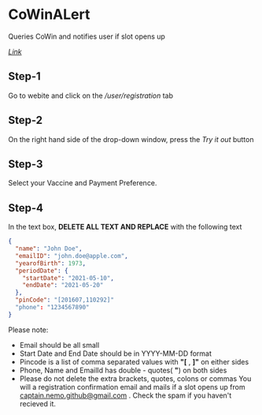 # CoWinALert

Queries CoWin and notifies user if slot opens up

*[Link](https://vaccine-track.azurewebsites.net/api/swagger/ui?code=GQG%2FXjfaKcgXIYM5qvw5ryOTIABv%2F51gqNZWZiOzPQTybYI5HFCWdQ%3D%3D)*

## Step-1

Go to webite and click on the _/user/registration_ tab

## Step-2

On the right hand side of the drop-down window, press the _Try it out_ button

## Step-3

Select your Vaccine and Payment Preference.

## Step-4

In the text box, **DELETE ALL TEXT AND REPLACE** with the following text

```JSON
{
  "name": "John Doe",
  "emailID": "john.doe@apple.com",
  "yearofBirth": 1973,
  "periodDate": {
    "startDate": "2021-05-10",
    "endDate": "2021-05-20"
  },
  "pinCode": "[201607,110292]"
  "phone": "1234567890"
}
```

Please note:

- Email should be all small
- Start Date and End Date should be in YYYY-MM-DD format
- Pincode is a list of comma separated values with **"[** , **]"** on either sides
- Phone, Name and EmailId has double - quotes( **"**) on both sides
- Please do not delete the extra brackets, quotes, colons or commas
You will a registration confirmation email and mails if a slot opens up from captain.nemo.github@gmail.com .
Check the spam if you haven't recieved it.
